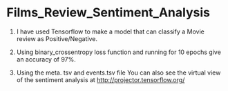 # Films_Review_Sentiment_Analysis


1) I have used Tensorflow to make a model that can classify a Movie review as Positive/Negative.

2) Using binary_crossentropy loss function and running for 10 epochs give an accuracy of 97%.

3) Using the meta. tsv and events.tsv file You can also see the virtual view of the sentiment analysis at http://projector.tensorflow.org/
